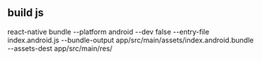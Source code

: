 ## build js
react-native bundle --platform android --dev false --entry-file index.android.js --bundle-output app/src/main/assets/index.android.bundle --assets-dest app/src/main/res/